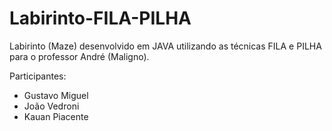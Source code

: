 # Labirinto-FILA-PILHA
Labirinto (Maze) desenvolvido em JAVA utilizando as técnicas FILA e PILHA para o professor André (Maligno).

Participantes:

- Gustavo Miguel
- João Vedroni
- Kauan Piacente
